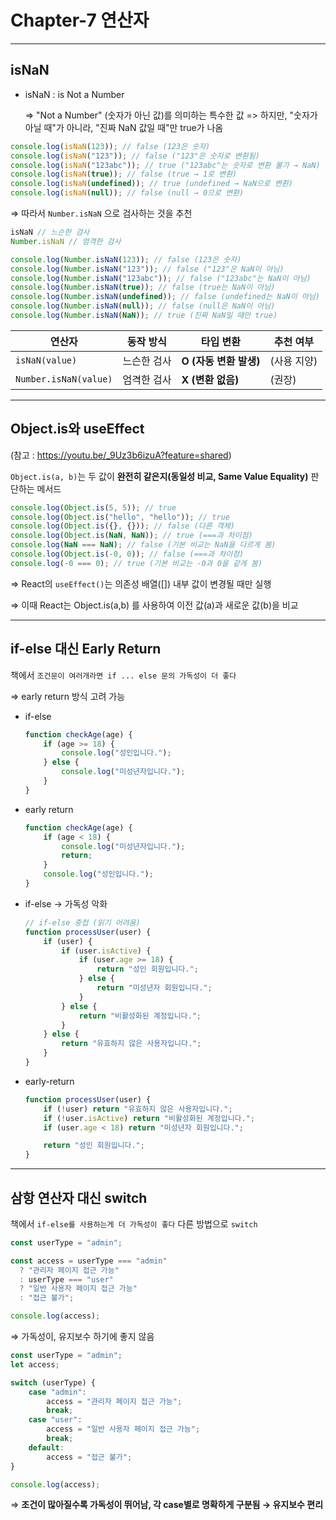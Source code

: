 # Chapter-7 연산자

---

## isNaN

- isNaN : is Not a Number
    
    ⇒ "Not a Number" (숫자가 아닌 값)를 의미하는 특수한 값
    => 하지만, "숫자가 아닐 때"가 아니라, "진짜 NaN 값일 때"만 true가 나옴
    

```jsx
console.log(isNaN(123)); // false (123은 숫자)
console.log(isNaN("123")); // false ("123"은 숫자로 변환됨)
console.log(isNaN("123abc")); // true ("123abc"는 숫자로 변환 불가 → NaN)
console.log(isNaN(true)); // false (true → 1로 변환)
console.log(isNaN(undefined)); // true (undefined → NaN으로 변환)
console.log(isNaN(null)); // false (null → 0으로 변환)
```

⇒ 따라서 `Number.isNaN` 으로 검사하는 것을 추천

```jsx
isNaN // 느슨한 검사
Number.isNaN // 엄격한 검사
```

```jsx
console.log(Number.isNaN(123)); // false (123은 숫자)
console.log(Number.isNaN("123")); // false ("123"은 NaN이 아님)
console.log(Number.isNaN("123abc")); // false ("123abc"는 NaN이 아님)
console.log(Number.isNaN(true)); // false (true는 NaN이 아님)
console.log(Number.isNaN(undefined)); // false (undefined는 NaN이 아님)
console.log(Number.isNaN(null)); // false (null은 NaN이 아님)
console.log(Number.isNaN(NaN)); // true (진짜 NaN일 때만 true)
```

| 연산자 | 동작 방식 | 타입 변환 | 추천 여부 |
| --- | --- | --- | --- |
| `isNaN(value)` | 느슨한 검사 | **O (자동 변환 발생)** | (사용 지양) |
| `Number.isNaN(value)` | 엄격한 검사 | **X (변환 없음)** |  (권장) |

---

## Object.is와 useEffect

(참고 : https://youtu.be/_9Uz3b6izuA?feature=shared)

`Object.is(a, b)`는 두 값이 **완전히 같은지(동일성 비교, Same Value Equality)** 판단하는 메서드

```jsx
console.log(Object.is(5, 5)); // true
console.log(Object.is("hello", "hello")); // true
console.log(Object.is({}, {})); // false (다른 객체)
console.log(Object.is(NaN, NaN)); // true (===과 차이점)
console.log(NaN === NaN); // false (기본 비교는 NaN을 다르게 봄)
console.log(Object.is(-0, 0)); // false (===과 차이점)
console.log(-0 === 0); // true (기본 비교는 -0과 0을 같게 봄)
```

=> React의 `useEffect()`는 의존성 배열([]) 내부 값이 변경될 때만 실행

⇒ 이때 React는 Object.is(a,b) 를 사용하여 이전 값(a)과 새로운 값(b)을 비교

---

## if-else 대신 Early Return

책에서 `조건문이 여러개라면 if ... else 문의 가독성이 더 좋다` 

⇒ early return 방식 고려 가능

- if-else
    
    ```jsx
    function checkAge(age) {
        if (age >= 18) {
            console.log("성인입니다.");
        } else {
            console.log("미성년자입니다.");
        }
    }
    ```
    
- early return
    
    ```jsx
    function checkAge(age) {
        if (age < 18) {
            console.log("미성년자입니다.");
            return;
        }
        console.log("성인입니다.");
    }
    ```
    
- if-else → 가독성 악화
    
    ```jsx
    // if-else 중첩 (읽기 어려움)
    function processUser(user) {
        if (user) {
            if (user.isActive) {
                if (user.age >= 18) {
                    return "성인 회원입니다.";
                } else {
                    return "미성년자 회원입니다.";
                }
            } else {
                return "비활성화된 계정입니다.";
            }
        } else {
            return "유효하지 않은 사용자입니다.";
        }
    }
    ```
    
- early-return
    
    ```jsx
    function processUser(user) {
        if (!user) return "유효하지 않은 사용자입니다.";
        if (!user.isActive) return "비활성화된 계정입니다.";
        if (user.age < 18) return "미성년자 회원입니다.";
    
        return "성인 회원입니다.";
    }
    ```
    

---

## 삼항 연산자 대신 switch

책에서 `if-else를 사용하는게 더 가독성이 좋다` 다른 방법으로 `switch`

```jsx
const userType = "admin";

const access = userType === "admin"
  ? "관리자 페이지 접근 가능"
  : userType === "user"
  ? "일반 사용자 페이지 접근 가능"
  : "접근 불가";

console.log(access);
```

⇒ 가독성이, 유지보수 하기에 좋지 않음

```jsx
const userType = "admin";
let access;

switch (userType) {
    case "admin":
        access = "관리자 페이지 접근 가능";
        break;
    case "user":
        access = "일반 사용자 페이지 접근 가능";
        break;
    default:
        access = "접근 불가";
}

console.log(access);
```

⇒  **조건이 많아질수록 가독성이 뛰어남, 각 case별로 명확하게 구분됨 → 유지보수 편리**